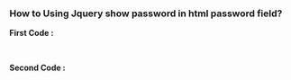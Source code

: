 ### How to Using Jquery show password in html password field?


**First Code :**

  <script></br>
            $(document).ready(function () {</br>
 $("#checkShowPassword").click(function(){</br>
                var currentPasswordFiled = $("#showPassword");</br>
                var currentPassword = currentPasswordFiled.val();</br>
                $(currentPasswordFiled).remove();</br>
                if ($("#checkShowPassword").is(":checked")) {</br>
                    $("#passwordFiled").after("<input type=text' id='showPassword' class='form-control' value='" + currentPassword + "'/>")</br>
                }</br>
                else {</br>
                    $("#passwordFiled").after('<input type="password" class="form-control" id="showPassword" value="' + currentPassword + '"/>')</br>
                }</br>
            })</br>
            })</br>
        </script></br>   
            
**Second Code :**
  <script></br>
            $(document).ready(function () {</br>
              $("#checkShowPassword").on({</br>
                  click:function(){</br>
                    $("#showPassword").attr("type",$("#checkShowPassword").is(":checked")?'text':'password')</br>
                  },</br>
                  mouseover:function(){</br>
                      if($("#showPassword").val()==null){</br>
                          alert("Please enter the password")</br>
                      }          </br>         
                  }</br>
              })</br>
            })</br>
        </script></br>
